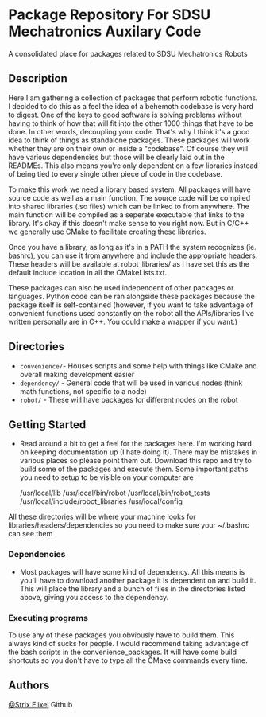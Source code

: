 # Package Repository For SDSU Mechatronics Auxilary Code

A consolidated place for packages related to SDSU Mechatronics Robots

## Description

Here I am gathering a collection of packages that perform robotic functions.
I decided to do this as a feel the idea of a behemoth codebase is very hard to digest.
One of the keys to good software is solving problems without having to think of how that will fit into 
the other 1000 things that have to be done. In other words, decoupling your code.
That's why I think it's a good idea to think of things as standalone packages.
These packages will work whether they are on their own or inside a "codebase".
Of course they will have various dependencies but those will be clearly laid out in the READMEs. This also means
you're only dependent on a few libraries instead of being tied to every single other piece of code in the codebase.  

To make this work we need a library based system. All packages will have source code as well as a main function. The source code will be compiled into shared libraries (.so files) which can be linked to from anywhere. The main function will be compiled as a seperate executable that links to the library. It's okay if this doesn't make sense to you right now. But in C/C++ we generally use CMake to facilitate creating these libraries.

Once you have a library, as long as it's in a PATH the system recognizes (ie. bashrc), you can use it from anywhere and include the appropriate headers. These headers will be available at robot_libraries/  as I have set this as the default include location in all the CMakeLists.txt.  

These packages can also be used independent of other packages or languages. Python code can be ran alongside these packages because the package itself is self-contained (however, if you want to take advantage of convenient functions used constantly on the robot all the APIs/libraries I've written personally are in C++. You could make a wrapper if you want.)

## Directories ##

- `convenience/`- Houses scripts and some help with things like CMake and overall making development easier 
- `dependency/` - General code that will be used in various nodes (think math functions, not specific to a node)
- `robot/`      - These will have packages for different nodes on the robot   

## Getting Started

* Read around a bit to get a feel for the packages here. I'm working hard on keeping documentation up (I hate doing it). There may be mistakes in various places so please point them out. Download this repo and try to build some of the packages and execute them. Some important paths you need to setup to be visible on your computer are 

    /usr/local/lib
    /usr/local/bin/robot
    /usr/local/bin/robot_tests
    /usr/local/include/robot_libraries
    /usr/local/config

All these directories will be where your machine looks for libraries/headers/dependencies so you need to make sure your ~/.bashrc can see them  

### Dependencies

* Most packages will have some kind of dependency. All this means is you'll have to download another package it is dependent on and build it. This will place the library and a bunch of files in the directories listed above, giving you access to the dependency.

### Executing programs

To use any of these packages you obviously have to build them. This always kind of sucks for people. I would recommend taking advantage of the bash scripts in the convenience_packages. It will have some build shortcuts so you don't have to type all the CMake commands every time.

## Authors

[@Strix Elixel](https://github.com/Repo-Factory/) Github
